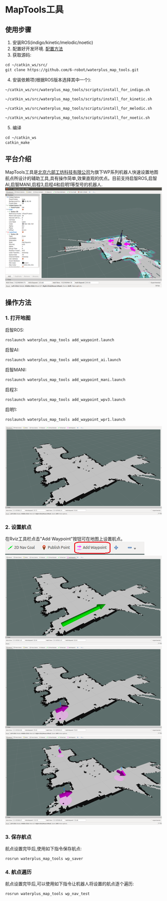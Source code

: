 # MapTools工具

## 使用步骤

1. 安装ROS(indigo/kinetic/melodic/noetic)
2. 配置好开发环境. [配置方法](http://wiki.ros.org/ROS/Tutorials/InstallingandConfiguringROSEnvironment)
3. 获取源码:
```
cd ~/catkin_ws/src/
git clone https://github.com/6-robot/waterplus_map_tools.git
```
4. 安装依赖项(根据ROS版本选择其中一个):
```
~/catkin_ws/src/waterplus_map_tools/scripts/install_for_indigo.sh
```
```
~/catkin_ws/src/waterplus_map_tools/scripts/install_for_kinetic.sh
```
```
~/catkin_ws/src/waterplus_map_tools/scripts/install_for_melodic.sh
```
```
~/catkin_ws/src/waterplus_map_tools/scripts/install_for_noetic.sh
```
5. 编译
```
cd ~/catkin_ws
catkin_make
```

## 平台介绍
MapTools工具是[北京六部工坊科技有限公司](http://www.6-robot.com)为旗下WP系列机器人快速设置地图航点所设计的辅助工具,具有操作简单,效果直观的优点。目前支持启智ROS,启智AI,启智MANI,启程3,启程4和启明1等型号的机器人.
![Nav pic](./media/wpb_home_nav.png)

## 操作方法

### 1. 打开地图
启智ROS:
```
roslaunch waterplus_map_tools add_waypoint.launch
```
启智AI:
```
roslaunch waterplus_map_tools add_waypoint_ai.launch
```
启智MANI:
```
roslaunch waterplus_map_tools add_waypoint_mani.launch
```
启程3:
```
roslaunch waterplus_map_tools add_waypoint_wpv3.launch
```
启明1:
```
roslaunch waterplus_map_tools add_waypoint_wpr1.launch
```
![1 pic](./media/map.png)

### 2. 设置航点
在Rviz工具栏点击"Add Waypoint"按钮可在地图上设置航点。
![2 pic](./media/toolbar.png)
![3 pic](./media/add_waypoint.png)
![4 pic](./media/waypoint.png)
![MapTools pic](./media/map_tools.png)

### 3. 保存航点
航点设置完毕后,使用如下指令保存航点:
```
rosrun waterplus_map_tools wp_saver
```

### 4. 航点遍历
航点设置完毕后,可以使用如下指令让机器人将设置的航点逐个遍历:
```
rosrun waterplus_map_tools wp_nav_test
```

